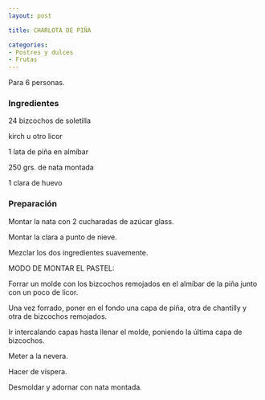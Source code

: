 ```yaml
---
layout: post

title: CHARLOTA DE PIÑA

categories:
- Postres y dulces
- Frutas
---
```

Para 6 personas.

<h3>Ingredientes</h3>
24 bizcochos de soletilla

kirch u otro licor

1 lata de piña en almíbar

250 grs. de nata montada

1 clara de huevo

<h3>Preparación</h3>
Montar la nata con 2 cucharadas de azúcar glass.

Montar la clara a punto de nieve.

Mezclar los dos ingredientes suavemente.

MODO DE MONTAR EL PASTEL:

Forrar un molde con los bizcochos remojados en el almíbar de la piña junto con un poco de licor.

Una vez forrado, poner en el fondo una capa de piña, otra de chantilly y otra de bizcochos remojados.

Ir intercalando capas hasta llenar el molde, poniendo la última capa de bizcochos.

Meter a la nevera.

Hacer de víspera.

Desmoldar y adornar con nata montada.

